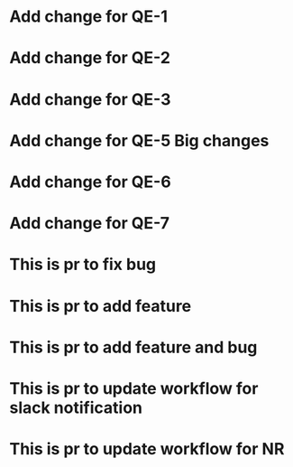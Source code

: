 # Add change for QE-1
# Add change for QE-2
# Add change for QE-3
# Add change for QE-5 Big changes
# Add change for QE-6
# Add change for QE-7
# This is pr to fix bug
# This is pr to add feature
# This is pr to add feature and bug
# This is pr to update workflow for slack notification
# This is pr to update workflow for NR
